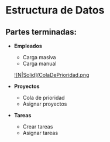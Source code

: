 # Estructura de Datos

## Partes terminadas:

- **Empleados**
    - Carga masiva
    - Carga manual

    [![N|Solid](ColaDePrioridad.png](https://nodesource.com/products/nsolid)
      
- **Proyectos**
    - Cola de prioridad
    - Asignar proyectos
      
- **Tareas**
    - Crear tareas
    - Asignar tareas
